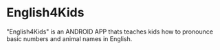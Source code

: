 # English4Kids
"English4Kids" is an ANDROID APP thats teaches kids how to pronounce basic numbers and animal names in English.
